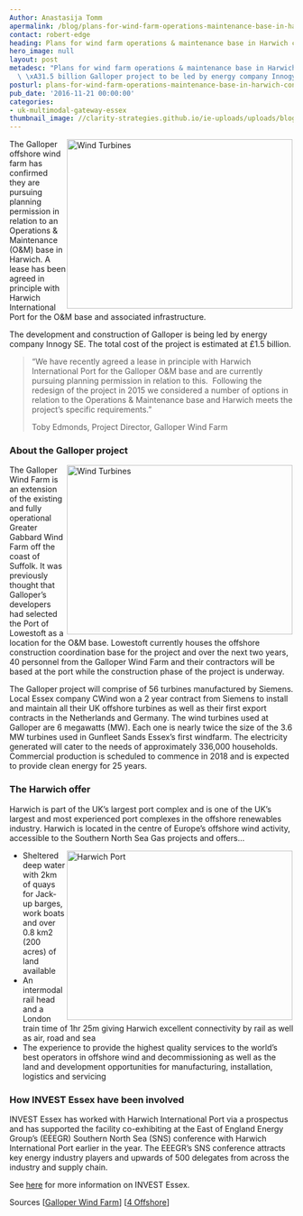 ```yaml
---
Author: Anastasija Tomm
apermalink: /blog/plans-for-wind-farm-operations-maintenance-base-in-harwich-confirmed
contact: robert-edge
heading: Plans for wind farm operations & maintenance base in Harwich confirmed
hero_image: null
layout: post
metadesc: "Plans for wind farm operations & maintenance base in Harwich confirmed.\
  \ \xA31.5 billion Galloper project to be led by energy company Innogy SE"
posturl: plans-for-wind-farm-operations-maintenance-base-in-harwich-confirmed
pub_date: '2016-11-21 00:00:00'
categories:
- uk-multimodal-gateway-essex
thumbnail_image: //clarity-strategies.github.io/ie-uploads/uploads/blog/P_and_P_UltraJet_165.jpg
---
```


<p><img alt='Wind Turbines ' src='//clarity-strategies.github.io/ie-uploads/uploads/blog/P_and_P_UltraJet_700.jpg' style='width: 400px; height: 300px; margin-left: 2px; margin-right: 2px; float: right;'/>The Galloper offshore wind farm has confirmed they are pursuing planning permission in relation to an Operations &amp; Maintenance (O&amp;M) base in Harwich. A lease has been agreed in principle with Harwich International Port for the O&amp;M base and associated infrastructure.</p><p>The development and construction of Galloper is being led by energy company Innogy SE. The total cost of the project is estimated at £1.5 billion.</p><blockquote><p>“We have recently agreed a lease in principle with Harwich International Port for the Galloper O&amp;M base and are currently pursuing planning permission in relation to this.  Following the redesign of the project in 2015 we considered a number of options in relation to the Operations &amp; Maintenance base and Harwich meets the project’s specific requirements.”</p><p>Toby Edmonds, Project Director, Galloper Wind Farm</p></blockquote><h3>About the Galloper project</h3><p><img alt='Wind Turbines' src='//clarity-strategies.github.io/ie-uploads/uploads/blog/400.jpg' style='width: 400px; height: 300px; margin-left: 2px; margin-right: 2px; float: right;'/>The Galloper Wind Farm is an extension of the existing and fully operational Greater Gabbard Wind Farm off the coast of Suffolk. It was previously thought that Galloper’s developers had selected the Port of Lowestoft as a location for the O&amp;M base. Lowestoft currently houses the offshore construction coordination base for the project and over the next two years, 40 personnel from the Galloper Wind Farm and their contractors will be based at the port while the construction phase of the project is underway.</p><p>The Galloper project will comprise of 56 turbines manufactured by Siemens. Local Essex company CWind won a 2 year contract from Siemens to install and maintain all their UK offshore turbines as well as their first export contracts in the Netherlands and Germany. The wind turbines used at Galloper are 6 megawatts (MW). Each one is nearly twice the size of the 3.6 MW turbines used in Gunfleet Sands Essex’s first windfarm. The electricity generated will cater to the needs of approximately 336,000 households. Commercial production is scheduled to commence in 2018 and is expected to provide clean energy for 25 years.  </p><h3>The Harwich offer</h3><p>Harwich is part of the UK’s largest port complex and is one of the UK’s largest and most experienced port complexes in the offshore renewables industry. Harwich is located in the centre of Europe’s offshore wind activity, accessible to the Southern North Sea Gas projects and offers…</p><ul><li><img alt='Harwich Port' src='//clarity-strategies.github.io/ie-uploads/uploads/blog/Harwich_Port_400.jpg' style='width: 400px; height: 300px; margin-left: 2px; margin-right: 2px; float: right;'/>Sheltered deep water with 2km of quays for Jack-up barges, work boats and over 0.8 km2 (200 acres) of land available</li><li>An intermodal rail head and a London train time of 1hr 25m giving Harwich excellent connectivity by rail as well as air, road and sea</li><li>The experience to provide the highest quality services to the world’s best operators in offshore wind and decommissioning as well as the land and development opportunities for manufacturing, installation, logistics and servicing</li></ul><h3>How INVEST Essex have been involved</h3><p>INVEST Essex has worked with Harwich International Port via a prospectus and has supported the facility co-exhibiting at the East of England Energy Group’s (EEEGR) Southern North Sea (SNS) conference with Harwich International Port earlier in the year. The EEEGR’s SNS conference attracts key energy industry players and upwards of 500 delegates from across the industry and supply chain.</p><p>See <a href='../index.html' target='_blank'>here</a> for more information on INVEST Essex.</p><p>Sources [<a href='http://www.galloperwindfarm.com/news/1753-gwfl-confirms-plans-for-operations-maintenance-base' target='_blank'>Galloper Wind Farm</a>] [<a href='http://www.4coffshore.com/windfarms/harwich-to-house-galloper-base-nid4782.html' target='_blank'>4 Offshore</a>]</p>